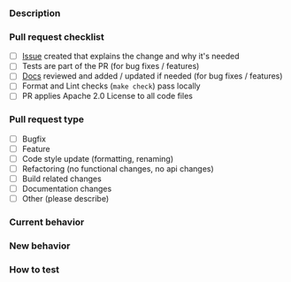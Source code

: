 <!-- For questions please refer to https://intellabs.github.io/scenario_execution/development.html#contribute, mail to scenario-execution@intel.com or ask in a comment below -->
### Description
<!-- Insert one sentence pr objective here, can be copied from relevant issue. -->

<!-- Insert issue here as "Issue Number: #XXXX", example "Issue Number: #19" -->

### Pull request checklist
<!--  (Mark with "x") -->
- [ ] [Issue](https://github.com/cps-test-lab/scenario-execution/issues) created that explains the change and why it's needed
- [ ] Tests are part of the PR (for bug fixes / features)
- [ ] [Docs](https://cps-test-lab.github.io/scenario-execution/) reviewed and added / updated if needed (for bug fixes / features)
- [ ] Format and Lint checks (`make check`) pass locally
- [ ] PR applies Apache 2.0 License to all code files

### Pull request type

<!-- Please do not submit updates to dependencies unless it fixes an issue. -->

<!-- Please limit your pull request to one type, submit multiple pull requests if needed. -->

<!--  (Mark one with "x") remove not chosen below -->

- [ ] Bugfix
- [ ] Feature
- [ ] Code style update (formatting, renaming)
- [ ] Refactoring (no functional changes, no api changes)
- [ ] Build related changes
- [ ] Documentation changes
- [ ] Other (please describe)

### Current behavior
<!-- Please describe the current behavior that you are modifying, can be copied from relevant issue. -->

### New behavior
<!-- Please describe the new behavior, can be copied from relevant issue. -->

### How to test
<!-- Please describe how reviewers should test the new behavior. -->

